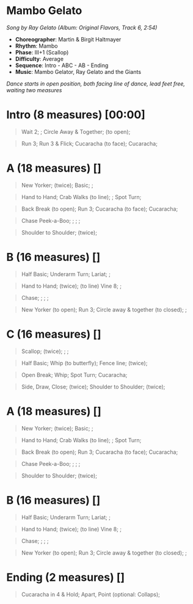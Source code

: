 # Mambo Gelato
*Song by Ray Gelato (Album: Original Flavors, Track 6, 2:54)*

* **Choreographer**: Martin & Birgit Haltmayer
* **Rhythm**: Mambo
* **Phase**: III+1 (Scallop)
* **Difficulty**: Average
* **Sequence**: Intro - ABC - AB - Ending
* **Music**: Mambo Gelator, Ray Gelato and the Giants

*Dance starts in open position, both facing line of dance, lead feet free, waiting two measures*

# Intro (8 measures) [00:00]

> Wait 2; ; Circle Away & Together; (to open);

> Run 3; Run 3 & Flick; Cucaracha (to face); Cucaracha;

# A (18 measures) []

> New Yorker; (twice); Basic; ;

> Hand to Hand; Crab Walks (to line); ; Spot Turn;

> Back Break (to open); Run 3; Cucaracha (to face); Cucaracha;

> Chase Peek-a-Boo; ; ; ;

> Shoulder to Shoulder; (twice);

# B (16 measures) []

> Half Basic; Underarm Turn; Lariat; ;

> Hand to Hand; (twice); (to line) Vine 8; ;

> Chase; ; ; ;

> New Yorker (to open); Run 3; Circle away & together (to closed); ;

# C (16 measures) []

> Scallop; (twice); ; ;

> Half Basic; Whip (to butterfly); Fence line; (twice);

> Open Break; Whip; Spot Turn; Cucaracha;

> Side, Draw, Close; (twice); Shoulder to Shoulder; (twice);

# A (18 measures) []

> New Yorker; (twice); Basic; ;

> Hand to Hand; Crab Walks (to line); ; Spot Turn;

> Back Break (to open); Run 3; Cucaracha (to face); Cucaracha;

> Chase Peek-a-Boo; ; ; ;

> Shoulder to Shoulder; (twice);

# B (16 measures) []

> Half Basic; Underarm Turn; Lariat; ;

> Hand to Hand; (twice); (to line) Vine 8; ;

> Chase; ; ; ;

> New Yorker (to open); Run 3; Circle away & together (to closed); ;

# Ending (2 measures) []

> Cucaracha in 4 & Hold; Apart, Point (optional: Collaps);